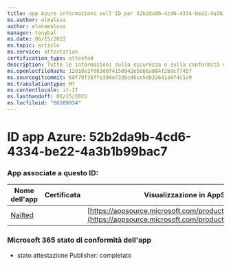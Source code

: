 ```yaml
---
title: app Azure informazioni sull'ID per 52b2da9b-4cd6-4334-be22-4a3b1b99bac7
ms.author: elmalova
author: elenamalova
manager: tonybal
ms.date: 06/15/2022
ms.topic: article
ms.service: attestation
certification_type: attested
description: Tutte le informazioni sulla sicurezza e sulla conformità disponibili per 52b2da9b-4cd6-4334-be22-4a3b1b99bac7.
ms.openlocfilehash: 12d18e2f083ddf4150942e5866a884f2b9cf745f
ms.sourcegitcommit: 6df79f38ffe390e7339cd6ce5eb32641a9f4c1a9
ms.translationtype: MT
ms.contentlocale: it-IT
ms.lasthandoff: 06/15/2022
ms.locfileid: "66109934"
---
```

# <a name="azure-app-id-52b2da9b-4cd6-4334-be22-4a3b1b99bac7"></a>ID app Azure: 52b2da9b-4cd6-4334-be22-4a3b1b99bac7


### <a name="apps-associated-with-this-id"></a>App associate a questo ID:
| **Nome dell'app** | **Certificata** | **Visualizzazione in AppSource** |
|--------------|---------------|-----------------------|
| [Nailted](../forward/WA200003375.md) |  | [https://appsource.microsoft.com/product/office/WA200003375](https://appsource.microsoft.com/product/office/WA200003375) |

### <a name="microsoft-365-app-compliance-status"></a>Microsoft 365 stato di conformità dell'app
- stato attestazione Publisher: completato
